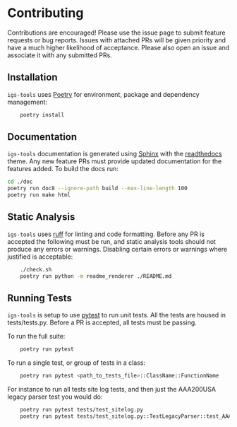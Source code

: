 # Contributing

Contributions are encouraged! Please use the issue page to submit feature requests or bug reports. Issues with attached PRs will be given priority and have a much higher likelihood of acceptance. Please also open an issue and associate it with any submitted PRs.

## Installation

`igs-tools` uses [Poetry](https://python-poetry.org) for environment, package and dependency management:

```bash
    poetry install
```

## Documentation

`igs-tools` documentation is generated using  [Sphinx](https://www.sphinx-doc.org/en/master) with the [readthedocs](https://readthedocs.org) theme. Any new feature PRs must provide updated documentation for the features added. To build the docs run:


```bash
cd ./doc
poetry run doc8 --ignore-path build --max-line-length 100
poetry run make html
```


## Static Analysis

`igs-tools` uses [ruff](https://docs.astral.sh/ruff) for linting and code formatting. Before any PR is accepted the following  must be run, and static  analysis tools should not produce any errors or warnings. Disabling certain  errors or warnings where justified is acceptable:

```bash
    ./check.sh
    poetry run python -m readme_renderer ./README.md
```

## Running Tests

`igs-tools` is setup to use [pytest](https://docs.pytest.org/en/stable) to run unit tests. All the tests are housed in tests/tests.py. Before a PR is accepted, all tests must be passing.

To run the full suite:

```bash
    poetry run pytest
```

To run a single test, or group of tests in a class:

```bash
    poetry run pytest <path_to_tests_file>::ClassName::FunctionName
```

For instance to run all tests site log tests, and then just the AAA200USA legacy parser test you would do:

```bash
    poetry run pytest tests/test_sitelog.py
    poetry run pytest tests/test_sitelog.py::TestLegacyParser::test_AAA200USA
```
